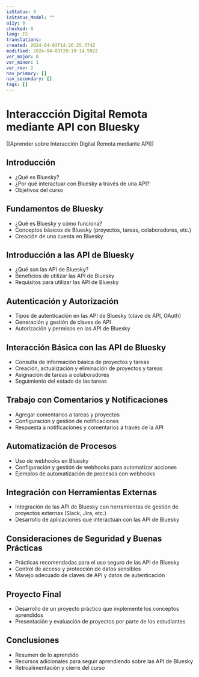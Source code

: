 ```yaml
---
iaStatus: 0
iaStatus_Model: ""
a11y: 0
checked: 0
lang: ES
translations: 
created: 2024-04-03T14:26:25.374Z
modified: 2024-04-03T20:19:14.592Z
ver_major: 0
ver_minor: 1
ver_rev: 2
nav_primary: []
nav_secondary: []
tags: []
---
```

# Interaccción Digital Remota mediante API con Bluesky

[[Aprender sobre Interacción Digital Remota mediante API]]

## Introducción
- ¿Qué es Bluesky?
- ¿Por qué interactuar con Bluesky a través de una API?
- Objetivos del curso

## Fundamentos de Bluesky
- ¿Qué es Bluesky y cómo funciona?
- Conceptos básicos de Bluesky (proyectos, tareas, colaboradores, etc.)
- Creación de una cuenta en Bluesky

## Introducción a las API de Bluesky
- ¿Qué son las API de Bluesky?
- Beneficios de utilizar las API de Bluesky
- Requisitos para utilizar las API de Bluesky

## Autenticación y Autorización
- Tipos de autenticación en las API de Bluesky (clave de API, OAuth)
- Generación y gestión de claves de API
- Autorización y permisos en las API de Bluesky

## Interacción Básica con las API de Bluesky
- Consulta de información básica de proyectos y tareas
- Creación, actualización y eliminación de proyectos y tareas
- Asignación de tareas a colaboradores
- Seguimiento del estado de las tareas

## Trabajo con Comentarios y Notificaciones
- Agregar comentarios a tareas y proyectos
- Configuración y gestión de notificaciones
- Respuesta a notificaciones y comentarios a través de la API

## Automatización de Procesos
- Uso de webhooks en Bluesky
- Configuración y gestión de webhooks para automatizar acciones
- Ejemplos de automatización de procesos con webhooks

## Integración con Herramientas Externas
- Integración de las API de Bluesky con herramientas de gestión de proyectos externas (Slack, Jira, etc.)
- Desarrollo de aplicaciones que interactúan con las API de Bluesky

## Consideraciones de Seguridad y Buenas Prácticas
- Prácticas recomendadas para el uso seguro de las API de Bluesky
- Control de acceso y protección de datos sensibles
- Manejo adecuado de claves de API y datos de autenticación

## Proyecto Final
- Desarrollo de un proyecto práctico que implemente los conceptos aprendidos
- Presentación y evaluación de proyectos por parte de los estudiantes

## Conclusiones
- Resumen de lo aprendido
- Recursos adicionales para seguir aprendiendo sobre las API de Bluesky
- Retroalimentación y cierre del curso
